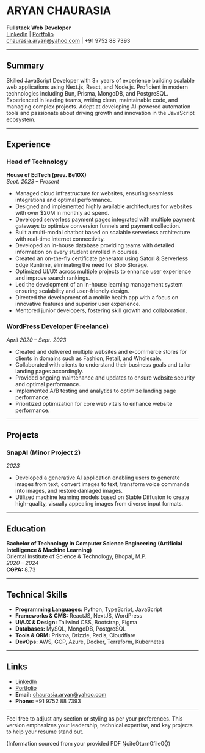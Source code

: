 # ARYAN CHAURASIA  
**Fullstack Web Developer**  
[LinkedIn](https://linkedin.com/in/thehungrybird) | [Portfolio](https://aryn.tech)  
chaurasia.aryan@yahoo.com | +91 9752 88 7393

---

## Summary

Skilled JavaScript Developer with 3+ years of experience building scalable web applications using Next.js, React, and Node.js. Proficient in modern technologies including Bun, Prisma, MongoDB, and PostgreSQL. Experienced in leading teams, writing clean, maintainable code, and managing complex projects. Adept at developing AI-powered automation tools and passionate about driving growth and innovation in the JavaScript ecosystem.

---

## Experience

### **Head of Technology**  
**House of EdTech (prev. Be10X)**  
*Sept. 2023 – Present*  
- Managed cloud infrastructure for websites, ensuring seamless integrations and optimal performance.  
- Designed and implemented highly available architectures for websites with over \$20M in monthly ad spend.  
- Developed serverless payment pages integrated with multiple payment gateways to optimize conversion funnels and payment collection.  
- Built a multi-modal chatbot based on scalable serverless architecture with real-time internet connectivity.  
- Developed an in-house database providing teams with detailed information on every student enrolled in courses.  
- Created an on-the-fly certificate generator using Satori & Serverless Edge Runtime, eliminating the need for Blob Storage.  
- Optimized UI/UX across multiple projects to enhance user experience and improve search rankings.  
- Led the development of an in-house learning management system ensuring scalability and user-friendly design.  
- Directed the development of a mobile health app with a focus on innovative features and superior user experience.  
- Mentored junior developers, fostering skill growth and collaboration.  

### **WordPress Developer (Freelance)**  
*April 2020 – Sept. 2023*  
- Created and delivered multiple websites and e-commerce stores for clients in domains such as Fashion, Retail, and Wholesale.  
- Collaborated with clients to understand their business goals and tailor landing pages accordingly.  
- Provided ongoing maintenance and updates to ensure website security and optimal performance.  
- Implemented A/B testing and analytics to optimize landing page performance.  
- Prioritized optimization for core web vitals to enhance website performance.

---

## Projects

### **SnapAI (Minor Project 2)**  
*2023*  
- Developed a generative AI application enabling users to generate images from text, convert images to text, transform voice commands into images, and restore damaged images.  
- Utilized machine learning models based on Stable Diffusion to create high-quality, visually appealing images from diverse input formats.

---

## Education

**Bachelor of Technology in Computer Science Engineering (Artificial Intelligence & Machine Learning)**  
Oriental Institute of Science & Technology, Bhopal, M.P.  
*2020 – 2024*  
**CGPA:** 8.73

---

## Technical Skills

- **Programming Languages:** Python, TypeScript, JavaScript  
- **Frameworks & CMS:** ReactJS, NextJS, WordPress  
- **UI/UX & Design:** Tailwind CSS, Bootstrap, Figma  
- **Databases:** MySQL, MongoDB, PostgreSQL  
- **Tools & ORM:** Prisma, Drizzle, Redis, Cloudflare  
- **DevOps:** AWS, GCP, Azure, Docker, Terraform, Kubernetes

---

## Links

- [LinkedIn](https://linkedin.com/in/thehungrybird)  
- [Portfolio](https://aryn.tech)  
- **Email:** chaurasia.aryan@yahoo.com  
- **Phone:** +91 9752 88 7393  

---

Feel free to adjust any section or styling as per your preferences. This version emphasizes your leadership, technical expertise, and key projects to help your resume stand out. 

(Information sourced from your provided PDF citeturn0file0)
